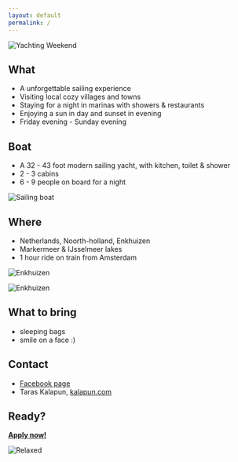 ```yaml
---
layout: default
permalink: /
---
```


![Yachting Weekend](http://img.mrt.io/flickr/14041504787/z)

## What
- A unforgettable sailing experience
- Visiting local cozy villages and towns
- Staying for a night in marinas with showers & restaurants
- Enjoying a sun in day and sunset in evening
- Friday evening - Sunday evening

## Boat
- A 32 - 43 foot modern sailing yacht, with kitchen, toilet & shower
- 2 - 3 cabins
- 6 - 9 people on board for a night

![Sailing boat](http://img.mrt.io/flickr/14041505627/n)

## Where
- Netherlands, Noorth-holland, Enkhuizen
- Markermeer & IJsselmeer lakes
- 1 hour ride on train from Amsterdam

![Enkhuizen](http://img.mrt.io/map/52.7001511,5.2974541,7)

![Enkhuizen](http://img.mrt.io/map/52.7001511,5.2974541,13)

## What to bring
- sleeping bags
- smile on a face :)

## Contact
- [Facebook page](http://fb.com/groups/yachtingweekend/)
- Taras Kalapun, [kalapun.com](http://kalapun.com/hcard)

## Ready?
**[Apply now!](http://bit.ly/tksw)**

![Relaxed](http://img.mrt.io/flickr/14049386300/n)
